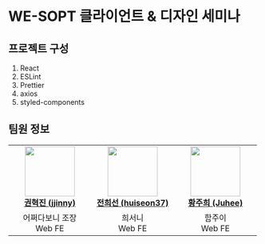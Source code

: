 # WE-SOPT 클라이언트 & 디자인 세미나

## 프로젝트 구성

1. React
2. ESLint
3. Prettier
4. axios
5. styled-components

## 팀원 정보
<table>
    <tr align="center">
        <td style="min-width: 150px;">
            <a href="https://github.com/KimKwon">
              <img src="https://github.com/KimKwon.png" width="100">
              <br />
              <b>권혁진 (jjinny)</b>
            </a>
        </td>
        <td style="min-width: 150px;">
            <a href="https://github.com/kimdg1105">
              <img src="https://github.com/huiseon37.png" width="100">
              <br />
              <b>전희선 (huiseon37)</b>
            </a> 
        </td>
        <td style="min-width: 150px;">
            <a href="https://github.com/kimdg1105">
              <img src="https://github.com/Juhee.png" width="100">
              <br />
              <b>황주희 (Juhee)</b>
            </a> 
        </td>
    </tr>
    <tr align="center">
        <td>
            어쩌다보니 조장 <br/>
            Web FE
        </td>
        <td>
            희서니 <br />
            Web FE
        </td>
        <td>
            함주이 <br />
            Web FE
        </td>
    </tr>
</table>
